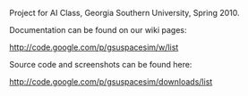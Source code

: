 Project for AI Class, Georgia Southern University, Spring 2010.

Documentation can be found on our wiki pages:

http://code.google.com/p/gsuspacesim/w/list

Source code and screenshots can be found here:

http://code.google.com/p/gsuspacesim/downloads/list